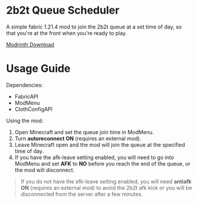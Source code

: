 # 2b2t Queue Scheduler
A simple fabric 1.21.4 mod to join the 2b2t queue at a set time of day, so that you're at the front when you're ready to play.

[Modrinth Download](https://modrinth.com/project/2b2t-queue-scheduler/)

# Usage Guide

Dependencies:
- FabricAPI
- ModMenu
- ClothConfigAPI

Using the mod:
1. Open Minecraft and set the queue join time in ModMenu.
2. Turn **autoreconnect ON** (requires an external mod).
3. Leave Minecraft open and the mod will join the queue at the specified time of day.
4. If you have the afk-leave setting enabled, you will need to go into ModMenu and set **AFK** to **NO** before you reach the end of the queue, or the mod will disconnect.
> If you do not have the afk-leave setting enabled, you will need **antiafk ON** (requires an external mod) to avoid the 2b2t afk kick or you will be disconnected from the server after a few minutes.
